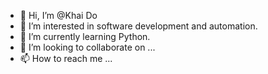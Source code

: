 - 👋 Hi, I’m @Khai Do
- 👀 I’m interested in software development and automation.
- 🌱 I’m currently learning Python.
- 💞️ I’m looking to collaborate on ...
- 📫 How to reach me ...

<!---
khaido117/khaido117 is a ✨ special ✨ repository because its `README.md` (this file) appears on your GitHub profile.
You can click the Preview link to take a look at your changes.
--->
